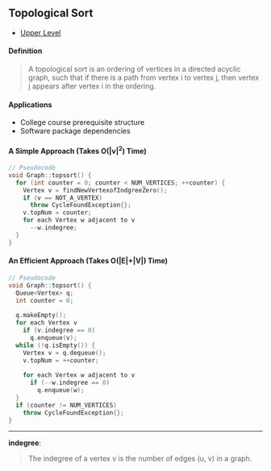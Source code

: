 ## Topological Sort

- [Upper Level](README.md)

#### Definition

> A topological sort is an ordering of vertices in a directed acyclic graph, such that if there is a path from vertex i to vertex j, then vertex j appears after vertex i in the ordering.

#### Applications

- College course prerequisite structure
- Software package dependencies

#### A Simple Approach (Takes O(|v|<sup>2</sup>) Time)

```c++
// Pseudocode
void Graph::topsort() {
  for (int counter = 0; counter < NUM_VERTICES; ++counter) {
    Vertex v = findNewVertexofIndgreeZero();
    if (v == NOT_A_VERTEX)
      throw CycleFoundException{};
    v.topNum = counter;
    for each Vertex w adjacent to v
      --w.indegree;
  }
}
```

#### An Efficient Approach (Takes O(|E|+|V|) Time)

```c++
// Pseudocode
void Graph::topsort() {
  Queue<Vertex> q;
  int counter = 0;
  
  q.makeEmpty();
  for each Vertex v
    if (v.indegree == 0)
      q.enqueue(v);
  while (!q.isEmpty()) {
    Vertex v = q.dequeue();
    v.topNum = ++counter;
    
    for each Vertex w adjacent to v
      if (--w.indegree == 0)
        q.enqueue(w);
  }
  if (counter != NUM_VERTICES)
    throw CycleFoundException{};
}
```

---

**indegree**: 

> The indegree of a vertex v is the number of edges (u, v) in a graph.
